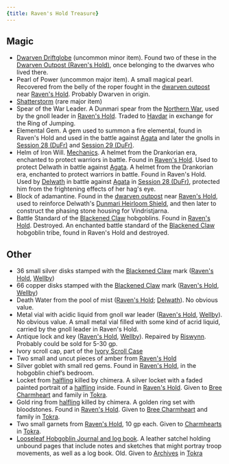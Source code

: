 ```yaml
---
{title: Raven's Hold Treasure}
---
```

## Magic

- [Dwarven Driftglobe](<../../../things/magic-items/dwarven-driftglobe.md>) (uncommon minor item). Found two of these in the [Dwarven Outpost (Raven's Hold)](<../../../gazetteer/greater-dunmar/dunmari-basin/dwarven-outpost-raven-s-hold.md>), once belonging to the dwarves who lived there. 
- Pearl of Power (uncommon major item).  A small magical pearl. Recovered from the belly of the roper fought in the [dwarven outpost](<../../../gazetteer/greater-dunmar/dunmari-basin/dwarven-outpost-raven-s-hold.md>) near [Raven's Hold](<../../../gazetteer/greater-dunmar/dunmari-basin/raven-s-hold.md>). Probably Dwarven in origin. 
- [Shatterstorm](<../treasure/shatterstorm.md>) (rare major item)
- Spear of the War Leader. A Dunmari spear from the [Northern War](<../../../events/1600s/northern-war.md>), used by the gnoll leader in [Raven's Hold](<../../../gazetteer/greater-dunmar/dunmari-basin/raven-s-hold.md>). Traded to [Havdar](<../../../people/dunmari/havdar.md>) in exchange for the Ring of Jumping. 
- Elemental Gem. A gem used to summon a fire elemental, found in Raven's Hold and used in the battle against [Agata](<../../../people/fey/agata.md>) and later the gnolls in [Session 28 (DuFr)](<../session-notes/session-28-dufr.md>) and [Session 29 (DuFr)](<../session-notes/session-29-dufr.md>). 
- Helm of Iron Will. [Mechanics](https://www.dndbeyond.com/magic-items/2341102-helm-of-iron-will). A helmet from the Drankorian era, enchanted to protect warriors in battle. Found in [Raven's Hold](<../../../gazetteer/greater-dunmar/dunmari-basin/raven-s-hold.md>). Used to protect Delwath in battle against [Agata](<../../../people/fey/agata.md>).  A helmet from the Drankorian era, enchanted to protect warriors in battle. Found in Raven's Hold. Used by [Delwath](<../../../people/pcs/dunmar-fellowship/delwath.md>) in battle against [Agata](<../../../people/fey/agata.md>) in [Session 28 (DuFr)](<../session-notes/session-28-dufr.md>), protected him from the frightening effects of her hag's eye. 
- Block of adamantine. Found in the [dwarven outpost](<../../../gazetteer/greater-dunmar/dunmari-basin/dwarven-outpost-raven-s-hold.md>) near [Raven's Hold](<../../../gazetteer/greater-dunmar/dunmari-basin/raven-s-hold.md>), used to reinforce Delwath's [Dunmari Heirloom Shield](<../treasure/dunmari-heirloom-shield.md>), and then later to construct the phasing stone housing for Vindristjarna.
- Battle Standard of the [Blackened Claw](<../../../groups/hobgoblin-clans/blackened-claw.md>) hobgoblins. Found in [Raven's Hold](<../../../gazetteer/greater-dunmar/dunmari-basin/raven-s-hold.md>). Destroyed. An enchanted battle standard of the [Blackened Claw](<../../../groups/hobgoblin-clans/blackened-claw.md>) hobgoblin tribe, found in Raven's Hold and destroyed. 
## Other

- 36 small silver disks stamped with the [Blackened Claw](<../../../groups/hobgoblin-clans/blackened-claw.md>) mark ([Raven's Hold](<../../../gazetteer/greater-dunmar/dunmari-basin/raven-s-hold.md>), [Wellby](<../../../people/pcs/dunmar-fellowship/wellby.md>))
- 66 copper disks stamped with the [Blackened Claw](<../../../groups/hobgoblin-clans/blackened-claw.md>) mark ([Raven's Hold](<../../../gazetteer/greater-dunmar/dunmari-basin/raven-s-hold.md>), [Wellby](<../../../people/pcs/dunmar-fellowship/wellby.md>))
- Death Water from the pool of mist ([Raven's Hold](<../../../gazetteer/greater-dunmar/dunmari-basin/raven-s-hold.md>); [Delwath](<../../../people/pcs/dunmar-fellowship/delwath.md>)). No obvious value. 
- Metal vial with acidic liquid from gnoll war leader ([Raven's Hold](<../../../gazetteer/greater-dunmar/dunmari-basin/raven-s-hold.md>), [Wellby](<../../../people/pcs/dunmar-fellowship/wellby.md>)). No obvious value. A small metal vial filled with some kind of acrid liquid, carried by the gnoll leader in Raven's Hold.  
- Antique lock and key ([Raven's Hold](<../../../gazetteer/greater-dunmar/dunmari-basin/raven-s-hold.md>), [Wellby](<../../../people/pcs/dunmar-fellowship/wellby.md>)). Repaired by [Riswynn](<../../../people/pcs/dunmar-fellowship/riswynn.md>). Probably could be sold for 5-30 gp. 
- Ivory scroll cap, part of the [Ivory Scroll Case](<../treasure/ivory-scroll-case.md>)
- Two small and uncut pieces of amber from [Raven's Hold](<../../../gazetteer/greater-dunmar/dunmari-basin/raven-s-hold.md>)
- Silver goblet with small red gems. Found in [Raven's Hold](<../../../gazetteer/greater-dunmar/dunmari-basin/raven-s-hold.md>), in the hobgoblin chief’s bedroom.
- Locket from [halfling](<../../../species/halflings.md>) killed by chimera. A silver locket with a faded painted portrait of a [halfling](<../../../species/halflings.md>) inside. Found in [Raven's Hold](<../../../gazetteer/greater-dunmar/dunmari-basin/raven-s-hold.md>). Given to [Bree Charmheart](<../../../people/halflings/bree-charmheart.md>) and family in [Tokra](<../../../gazetteer/greater-dunmar/realms/dunmar/central-dunmar/tokra/tokra.md>).
- Gold ring from [halfling](<../../../species/halflings.md>) killed by chimera. A golden ring set with bloodstones. Found in [Raven's Hold](<../../../gazetteer/greater-dunmar/dunmari-basin/raven-s-hold.md>). Given to [Bree Charmheart](<../../../people/halflings/bree-charmheart.md>) and family in [Tokra](<../../../gazetteer/greater-dunmar/realms/dunmar/central-dunmar/tokra/tokra.md>). 
- Two small garnets from [Raven's Hold](<../../../gazetteer/greater-dunmar/dunmari-basin/raven-s-hold.md>), 10 gp each. Given to [Charmhearts](<../../../groups/halfling-families/charmhearts.md>) in [Tokra](<../../../gazetteer/greater-dunmar/realms/dunmar/central-dunmar/tokra/tokra.md>).
- [Looseleaf Hobgoblin Journal and log book](<../letters-and-notes/hobgoblin-notes-from-raven-s-hold.md>). A leather satchel holding unbound pages that include notes and sketches that might portray troop movements, as well as a log book. Old. Given to [Archives](<../../../gazetteer/greater-dunmar/realms/dunmar/central-dunmar/tokra/archives.md>) in [Tokra](<../../../gazetteer/greater-dunmar/realms/dunmar/central-dunmar/tokra/tokra.md>)